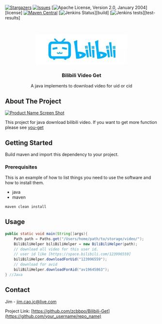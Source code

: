 [![Stargazers][stars-shield]][stars-url]
[![Issues][issues-shield]][issues-url]
[![Apache License, Version 2.0, January 2004](https://img.shields.io/github/license/apache/maven.svg?label=License)][license]
[![Maven Central](https://img.shields.io/maven-central/v/org.apache.maven/apache-maven.svg?label=Maven%20Central)](https://search.maven.org/#search%7Cgav%7C1%7Cg%3A%22org.apache.maven%22%20AND%20a%3A%22apache-maven%22)
[![Jenkins Status](https://img.shields.io/jenkins/s/https/builds.apache.org/job/maven-box/job/maven/job/master.svg?style=flat-square)][build]
[![Jenkins tests](https://img.shields.io/jenkins/t/https/builds.apache.org/job/maven-box/job/maven/job/master.svg?style=flat-square)][test-results]


<!-- PROJECT LOGO -->
<br />
<p align="center">
  <a href="https://github.com/zcbbpo/Bilibili-Get">
    <img src="img/bili.jpg" alt="Logo" width="300" height="100">
  </a>

  <h3 align="center">Bilibili Video Get</h3>

  <p align="center">
    A java implements to download video for uid or cid
    <br />
  </p>
</p>




<!-- ABOUT THE PROJECT -->
## About The Project

[![Product Name Screen Shot][product-screenshot]](https://s1.hdslb.com/bfs/static/jinkela/home/asserts/ic_launcher.png)

This project for java download bilibili video. If you want to get more function please see <a href="https://github.com/soimort/you-get">you-get</a>


<!-- GETTING STARTED -->
## Getting Started

Build maven and import this dependency to your project.

### Prerequisites

This is an example of how to list things you need to use the software and how to install them.
* java
* maven
```sh
maven clean install
```

<!-- USAGE EXAMPLES -->
## Usage

```Java
public static void main(String[]args){
    Path path = Paths.get("/Users/home/path/to/storage/video/");
    BiliBiliHelper biliBiliHelper = new BiliBiliHelper(path);
    // download all video for this user id.
    // user id like [https://space.bilibili.com/123996559]
    biliBiliHelper.downloadForUid("123996559");
    // download for avid
    biliBiliHelper.downloadForAid("av19645863");
} //Java
```

<!-- CONTACT -->
## Contact

Jim - jim.cao.jc@live.com

Project Link: [https://github.com/zcbbpo/Bilibili-Get](https://github.com/your_username/repo_name)

<!-- MARKDOWN LINKS & IMAGES -->
<!-- https://www.markdownguide.org/basic-syntax/#reference-style-links -->
[stars-shield]: https://img.shields.io/github/stars/zcbbpo/Bilibili-Get.svg?style=flat-square
[stars-url]: https://github.com/zcbbpo/Bilibili-Get/stargazers
[issues-shield]: https://img.shields.io/github/issues/zcbbpo/Bilibili-Get.svg?style=flat-square
[issues-url]: https://github.com/zcbbpo/Bilibili-Get/issues
[license-shield]: https://img.shields.io/github/license/zcbbpo/Bilibili-Get.svg?style=flat-square
[license-url]: https://github.com/zcbbpo/Bilibili-Get/blob/master/LICENSE.txt
[product-screenshot]: https://s1.hdslb.com/bfs/static/jinkela/home/asserts/ic_launcher.png